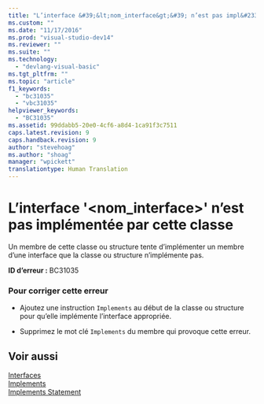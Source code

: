 ```yaml
---
title: "L’interface &#39;&lt;nom_interface&gt;&#39; n’est pas impl&#233;ment&#233;e par cette classe | Microsoft Docs"
ms.custom: ""
ms.date: "11/17/2016"
ms.prod: "visual-studio-dev14"
ms.reviewer: ""
ms.suite: ""
ms.technology: 
  - "devlang-visual-basic"
ms.tgt_pltfrm: ""
ms.topic: "article"
f1_keywords: 
  - "bc31035"
  - "vbc31035"
helpviewer_keywords: 
  - "BC31035"
ms.assetid: 99ddabb5-20e0-4cf6-a8d4-1ca91f3c7511
caps.latest.revision: 9
caps.handback.revision: 9
author: "stevehoag"
ms.author: "shoag"
manager: "wpickett"
translationtype: Human Translation
---
```

# L’interface &#39;&lt;nom_interface&gt;&#39; n’est pas impl&#233;ment&#233;e par cette classe
Un membre de cette classe ou structure tente d’implémenter un membre d’une interface que la classe ou structure n’implémente pas.  
  
 **ID d’erreur :** BC31035  
  
### Pour corriger cette erreur  
  
-   Ajoutez une instruction `Implements` au début de la classe ou structure pour qu’elle implémente l’interface appropriée.  
  
-   Supprimez le mot clé `Implements` du membre qui provoque cette erreur.  
  
## Voir aussi  
 [Interfaces](../../visual-basic/programming-guide/language-features/interfaces/index.md)   
 [Implements](../../visual-basic/language-reference/statements/implements-clause.md)   
 [Implements Statement](../../visual-basic/language-reference/statements/implements-statement.md)